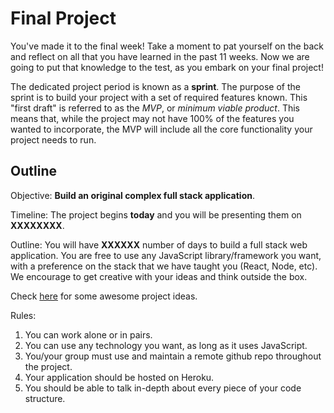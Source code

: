 # Final Project

You've made it to the final week!  Take a moment to pat yourself on the back and reflect on all that you have learned in the past 11 weeks.  Now we are going to put that knowledge to the test, as you embark on your final project!

The dedicated project period is known as a **sprint**. The purpose of the sprint is to build your project with a set of required features known.  This "first draft" is referred to as the *MVP*, or *minimum viable product*.  This means that, while the project may not have 100% of the features you wanted to incorporate, the MVP will include all the core functionality your project needs to run.

## Outline

Objective: **Build an original complex full stack application**.

Timeline: The project begins **today** and you will be presenting them on **XXXXXXXX**.

Outline: You will have **XXXXXX** number of days to build a full stack web application. You are free to use any JavaScript library/framework you want, with a preference on the stack that we have taught you (React, Node, etc).  We encourage to get creative with your ideas and think outside the box.

Check [here](https://github.com/tastejs/awesome-app-ideas) for some awesome project ideas.

Rules:

1. You can work alone or in pairs.
2. You can use any technology you want, as long as it uses JavaScript.
3. You/your group must use and maintain a remote github repo throughout the project.
4. Your application should be hosted on Heroku.
5. You should be able to talk in-depth about every piece of your code structure.


